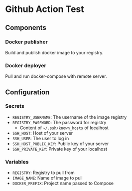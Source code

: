# Github Action Test

## Components

### Docker publisher

Build and publish docker image to your registry.

### Docker deployer

Pull and run docker-compose with remote server.

## Configuration

### Secrets

- `REGISTRY_USERNAME`: The username of the image registry
- `REGISTRY_PASSWORD`: The password for registry
  - Content of `~/.ssh/known_hosts` of localhost
- `SSH_HOST`: Host of your server
- `SSH_USER`: The user to log in
- `SSH_HOST_PUBLIC_KEY`: Public key of your server
- `SSH_PRIVATE_KEY`: Private key of your localhost

### Variables

- `REGISTRY`: Registry to pull from
- `IMAGE_NAME`: Name of image to pull
- `DOCKER_PREFIX`: Project name passed to Compose
